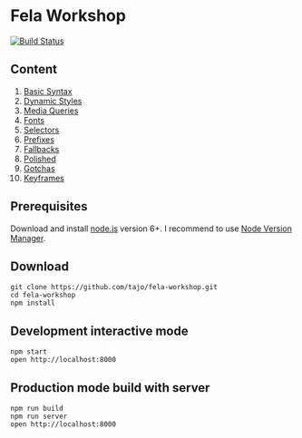 # Fela Workshop

[![Build Status](https://travis-ci.org/tajo/fela-workshop.svg?branch=master)](https://travis-ci.org/tajo/fela-workshop)

## Content

1. [Basic Syntax](src/client/01-basic-syntax/index.js)
2. [Dynamic Styles](src/client/02-dynamic-styles/index.js)
3. [Media Queries](src/client/03-media-queries/index.js)
4. [Fonts](src/client/04-fonts/index.js)
5. [Selectors](src/client/05-selectors/index.js)
6. [Prefixes](src/client/06-prefixes/index.js)
7. [Fallbacks](src/client/07-fallbacks/index.js)
8. [Polished](src/client/08-polished/index.js)
9. [Gotchas](src/client/09-gotchas/index.js)
10. [Keyframes](src/client/10-keyframes/index.js)

## Prerequisites

Download and install [node.js](http://nodejs.org) version 6+. I recommend to use [Node Version Manager](https://github.com/creationix/nvm).

## Download

```shell
git clone https://github.com/tajo/fela-workshop.git
cd fela-workshop
npm install
```

## Development interactive mode

```shell
npm start
open http://localhost:8000
```

## Production mode build with server

```shell
npm run build
npm run server
open http://localhost:8000
```
